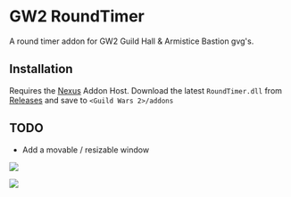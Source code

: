 # GW2 RoundTimer

A round timer addon for GW2 Guild Hall & Armistice Bastion gvg's.

## Installation
Requires the [Nexus](https://raidcore.gg/Nexus) Addon Host.
Download the latest `RoundTimer.dll` from [Releases](https://github.com/jake-greygoose/GW2-RoundTimer/releases) and save to `<Guild Wars 2>/addons`


## TODO
- Add a movable / resizable window


![](https://i.imgur.com/YJfqPxy.png)

![](https://i.imgur.com/dZ6aZhu.png)
